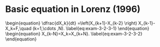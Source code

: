 <script async src="https://cdnjs.cloudflare.com/ajax/libs/mathjax/2.7.6/MathJax.js?config=TeX-AMS_CHTML"></script>

# Basic equation in Lorenz (1996)
\begin{equation}
\dfrac{dX_k}{dt} =\left(X_{k+1}-X_{k-2} \right) X_{k-1}-X_k+F,\quad (k=1,\cdots ,N).
\label{eq:exam-3-2-3-1}
\end{equation}
\begin{equation}
X_{k-N}=X_k=X_{k+N}.
\label{eq:exam-3-2-3-2}
\end{equation}

